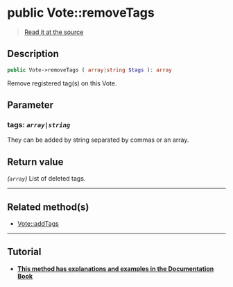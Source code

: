 # public Vote::removeTags

> [Read it at the source](https://github.com/julien-boudry/Condorcet/blob/master/src/Vote.php#L632)

## Description    

```php
public Vote->removeTags ( array|string $tags ): array
```

Remove registered tag(s) on this Vote.

## Parameter

### **tags:** *`array|string`*   
They can be added by string separated by commas or an array.    


## Return value   

*(`array`)* List of deleted tags.


---------------------------------------

## Related method(s)      

* [Vote::addTags](/Docs/api-reference/Vote%20Class/Vote--addTags.md)    

---------------------------------------

## Tutorial

* **[This method has explanations and examples in the Documentation Book](https://docs.condorcet.io/3.AsPhpLibrary/5.Votes/2.VotesTags)**    
